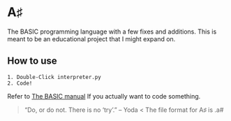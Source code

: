 # A♯
The BASIC programming language with a few fixes and additions. This is meant to be an educational project that I might expand on.
## How to use
```BASIC
1. Double-Click interpreter.py
2. Code!
```
Refer to [The BASIC manual](http://www.bitsavers.org/pdf/phaseOneSystems/oasis/BASIC_Language_Reference_Manual_Mar80.pdf) If you actually want to code something.
> “Do, or do not. There is no ‘try’.” – Yoda <
The file format for A♯ is .a#
